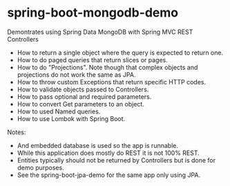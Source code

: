 # spring-boot-mongodb-demo

Demontrates using Spring Data MongoDB  with Spring MVC REST Controllers  
- How to return a single object where the query is expected to return one.
- How to do paged queries that return slices or pages.
- How to do "Projections". Note though that complex objects and projections do not work the same as JPA.
- How to throw custom Exceptions that return specific HTTP codes.
- How to validate objects passed to Controllers.
- How to pass optional and required parameters.
- How to convert Get parameters to an object.
- How to used Named queries.
- How to use Lombok with Spring Boot.

Notes:
- And embedded database is used so the app is runnable.
- While this application does mostly do REST it is not 100% REST.
- Entities typically should not be returned by Controllers but is done for demo purposes.
- See the spring-boot-jpa-demo for the same app only using JPA.
